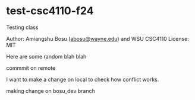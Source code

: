 # test-csc4110-f24
Testing  class


Author: Amiangshu Bosu (abosu@wayne.edu) and WSU CSC4110
License: MIT

Here are some random blah blah

commmit on remote

I want to make a change on local to check how conflict works.

making change on bosu_dev branch
